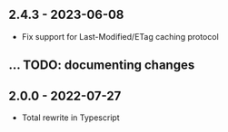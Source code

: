 ## 2.4.3 - 2023-06-08

* Fix support for Last-Modified/ETag caching protocol

## ... TODO: documenting changes

## 2.0.0 - 2022-07-27

* Total rewrite in Typescript
